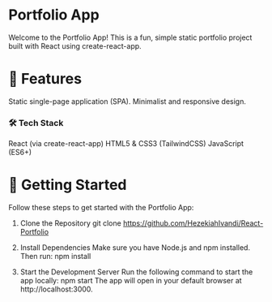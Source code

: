 # Portfolio App
Welcome to the Portfolio App! This is a fun, simple static portfolio project built with React using create-react-app. 

# 🚀 Features
Static single-page application (SPA).
Minimalist and responsive design.

### 🛠️ Tech Stack
React (via create-react-app)
HTML5 & CSS3 (TailwindCSS)
JavaScript (ES6+)
# 🔧 Getting Started
Follow these steps to get started with the Portfolio App:

1. Clone the Repository
git clone https://github.com/HezekiahIvandi/React-Portfolio

2. Install Dependencies
Make sure you have Node.js and npm installed. Then run:
npm install

4. Start the Development Server
Run the following command to start the app locally:
npm start
The app will open in your default browser at http://localhost:3000.

